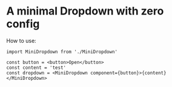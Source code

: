 # A minimal Dropdown with zero config

How to use:

```
import MiniDropdown from './MiniDropdown'

const button = <button>Open</button>
const content = 'test'
const dropdown = <MiniDropdown component={button}>{content}</MiniDropdown>
```
